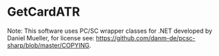 # GetCardATR

Note: This software uses PC/SC wrapper classes for .NET developed by Daniel Mueller, for license see: https://github.com/danm-de/pcsc-sharp/blob/master/COPYING.
